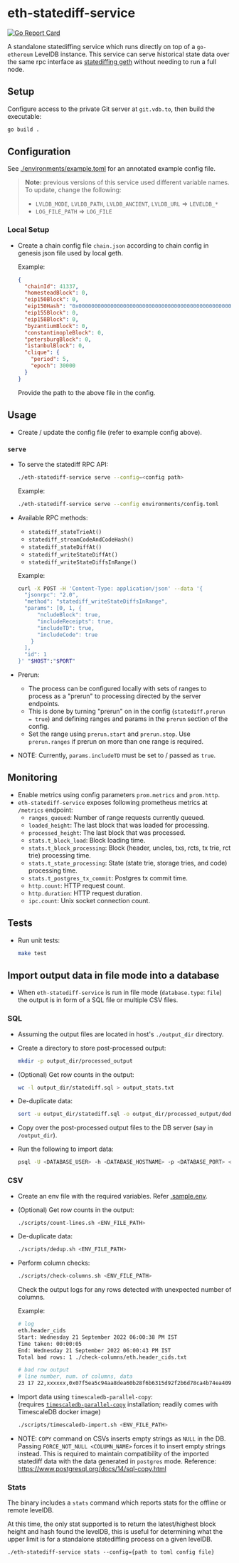# eth-statediff-service

[![Go Report Card](https://goreportcard.com/badge/github.com/cerc-io/eth-statediff-service)](https://goreportcard.com/report/github.com/cerc-io/eth-statediff-service)

A standalone statediffing service which runs directly on top of a `go-ethereum` LevelDB instance.
This service can serve historical state data over the same rpc interface as
[statediffing geth](https://github.com/cerc-io/go-ethereum) without needing to run a full node.

## Setup

Configure access to the private Git server at `git.vdb.to`, then build the executable:

```bash
go build .
```

## Configuration

See [./environments/example.toml](./environments/example.toml) for an annotated example config file.

> **Note:** previous versions of this service used different variable names. To update, change the following:
> * `LVLDB_MODE`, `LVLDB_PATH`, `LVLDB_ANCIENT`, `LVLDB_URL` => `LEVELDB_*`
> * `LOG_FILE_PATH` => `LOG_FILE`

### Local Setup

* Create a chain config file `chain.json` according to chain config in genesis json file used by local geth.

  Example:
  ```json
  {
    "chainId": 41337,
    "homesteadBlock": 0,
    "eip150Block": 0,
    "eip150Hash": "0x0000000000000000000000000000000000000000000000000000000000000000",
    "eip155Block": 0,
    "eip158Block": 0,
    "byzantiumBlock": 0,
    "constantinopleBlock": 0,
    "petersburgBlock": 0,
    "istanbulBlock": 0,
    "clique": {
      "period": 5,
      "epoch": 30000
    }
  }
  ```

  Provide the path to the above file in the config.

## Usage

* Create / update the config file (refer to example config above).

### `serve`

* To serve the statediff RPC API:

    ```bash
    ./eth-statediff-service serve --config=<config path>
    ```

    Example:

    ```bash
    ./eth-statediff-service serve --config environments/config.toml
    ```

* Available RPC methods:
    * `statediff_stateTrieAt()`
    * `statediff_streamCodeAndCodeHash()`
    * `statediff_stateDiffAt()`
    * `statediff_writeStateDiffAt()`
    * `statediff_writeStateDiffsInRange()`

    Example:

    ```bash
    curl -X POST -H 'Content-Type: application/json' --data '{
      "jsonrpc": "2.0",
      "method": "statediff_writeStateDiffsInRange",
      "params": [0, 1, {
          "ncludeBlock": true,
          "includeReceipts": true,
          "includeTD": true,
          "includeCode": true
        }
      ],
      "id": 1
    }' "$HOST":"$PORT"
    ```

* Prerun:
    * The process can be configured locally with sets of ranges to process as a "prerun" to
      processing directed by the server endpoints.
    * This is done by turning "prerun" on in the config (`statediff.prerun = true`) and defining
ranges and params in the `prerun` section of the config.
    * Set the range using `prerun.start` and `prerun.stop`. Use `prerun.ranges` if prerun on more
      than one range is required.

* NOTE: Currently, `params.includeTD` must be set to / passed as `true`.

## Monitoring

* Enable metrics using config parameters `prom.metrics` and `prom.http`.
* `eth-statediff-service` exposes following prometheus metrics at `/metrics` endpoint:
    * `ranges_queued`: Number of range requests currently queued.
    * `loaded_height`: The last block that was loaded for processing.
    * `processed_height`: The last block that was processed.
    * `stats.t_block_load`: Block loading time.
    * `stats.t_block_processing`: Block (header, uncles, txs, rcts, tx trie, rct trie) processing time.
    * `stats.t_state_processing`: State (state trie, storage tries, and code) processing time.
    * `stats.t_postgres_tx_commit`: Postgres tx commit time.
    * `http.count`: HTTP request count.
    * `http.duration`: HTTP request duration.
    * `ipc.count`: Unix socket connection count.

## Tests

* Run unit tests:

    ```bash
    make test
    ```

## Import output data in file mode into a database

* When `eth-statediff-service` is run in file mode (`database.type`: `file`) the output is in form of a SQL
  file or multiple CSV files.

### SQL

* Assuming the output files are located in host's `./output_dir` directory.

* Create a directory to store post-processed output:

    ```bash
    mkdir -p output_dir/processed_output
    ```

* (Optional) Get row counts in the output:

    ```bash
    wc -l output_dir/statediff.sql > output_stats.txt
    ```

* De-duplicate data:

    ```bash
    sort -u output_dir/statediff.sql -o output_dir/processed_output/deduped-statediff.sql
    ```

* Copy over the post-processed output files to the DB server (say in `/output_dir`).

* Run the following to import data:

    ```bash
    psql -U <DATABASE_USER> -h <DATABASE_HOSTNAME> -p <DATABASE_PORT> <DATABASE_NAME> --set ON_ERROR_STOP=on -f /output_dir/processed_output/deduped-statediff.sql
    ```

### CSV

* Create an env file with the required variables. Refer [.sample.env](./scripts/.sample.env).

* (Optional) Get row counts in the output:

    ```bash
    ./scripts/count-lines.sh <ENV_FILE_PATH>
    ```

* De-duplicate data:

    ```bash
    ./scripts/dedup.sh <ENV_FILE_PATH>
    ```

* Perform column checks:

    ```bash
    ./scripts/check-columns.sh <ENV_FILE_PATH>
    ```

    Check the output logs for any rows detected with unexpected number of columns.

    Example:

    ```bash
    # log
    eth.header_cids
    Start: Wednesday 21 September 2022 06:00:38 PM IST
    Time taken: 00:00:05
    End: Wednesday 21 September 2022 06:00:43 PM IST
    Total bad rows: 1 ./check-columns/eth.header_cids.txt

    # bad row output
    # line number, num. of columns, data
    23 17 22,xxxxxx,0x07f5ea5c94aa8dea60b28f6b6315d92f2b6d78ca4b74ea409adeb191b5a114f2,0x5918487321aa57dd0c50977856c6231e7c4ee79e95b694c7c8830227d77a1ecc,bagiacgzaa726uxeuvkg6uyfsr5vwgfozf4vw26gkjn2ouqe232yzdnnbctza,45,geth,0,0xad8fa8df61b98dbda7acd6ca76d5ce4cbba663d5f608cc940957adcdb94cee8d,0xc621412320a20b4aaff5363bdf063b9d13e394ef82e55689ab703aae5db08e26,0x71ec1c7d81269ce115be81c81f13e1cc2601c292a7f20440a77257ecfdc69940,0x1dcc4de8dec75d7aab85b567b6ccd41ad312451b948a7413f0a142fd40d49347,\x2000000000000000000000000000000000000000000000000000020000000000000000000000000000000000000000000000000000000000000000000,1658408419,/blocks/DMQAP5PKLSKKVDPKMCZI623DCXMS6K3NPDFEW5HKICNN5MMRWWQRJ4Q,1,0x0000000000000000000000000000000000000000
    ```

* Import data using `timescaledb-parallel-copy`:  
  (requires [`timescaledb-parallel-copy`](https://github.com/timescale/timescaledb-parallel-copy) installation; readily comes with TimescaleDB docker image)

    ```bash
    ./scripts/timescaledb-import.sh <ENV_FILE_PATH>
    ```

* NOTE: `COPY` command on CSVs inserts empty strings as `NULL` in the DB. Passing `FORCE_NOT_NULL <COLUMN_NAME>` forces it to insert empty strings instead. This is required to maintain compatibility of the imported statediff data with the data generated in `postgres` mode. Reference: https://www.postgresql.org/docs/14/sql-copy.html

### Stats

The binary includes a `stats` command which reports stats for the offline or remote levelDB.

At this time, the only stat supported is to return the latest/highest block height and hash found the levelDB, this is
useful for determining what the upper limit is for a standalone statediffing process on a given levelDB.

`./eth-statediff-service stats --config={path to toml config file}`
